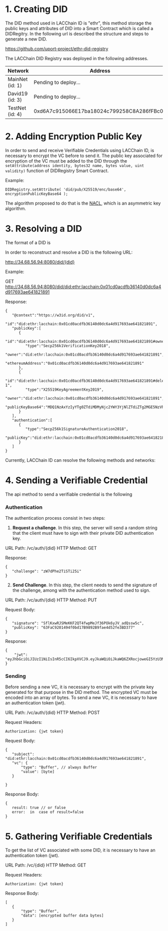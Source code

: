 # 1. Creating DID

The DID method used in LACChain ID is "ethr", this method storage the public keys
and attributes of DID into a Smart Contract which is called a DIDRegitry.
In the following url is described the structure and steps to generate a new DID.

https://github.com/uport-project/ethr-did-registry

The LACChain DID Registry was deployed in the following addresses.

| Network                             | Address                                                |
| ----------------------------------- | ------------------------------------------------------ |
| MainNet (id: 1)                     |      Pending to deploy...                              |
| David19 (id: 3)                     |      Pending to deploy...                              |
| TestNet (id: 4)                     |      0xd6A7c915066E17ba18024c799258C8A286fFBc00        |

# 2. Adding Encryption Public Key
 
In order to send and receive Verifiable Credentials using LACChain ID, is necessary to encrypt the VC before to send it.
The public key associated for encryption of the VC must be added to the DID through the 
`` setAttribute(address identity, bytes32 name, bytes value, uint validity) `` function of DIDRegistry Smart Contract.

Example: 

```
DIDRegistry.setAttribute( 'did/pub/X25519/enc/base64', encryptionPublicKeyBase64 );
```  

The algorithm proposed to do that is the [NACL](link), which is an asymmetric key algorithm. 

# 3. Resolving a DID

The format of a DID is 

In order to reconstruct and resolve a DID is the following URL:

http://34.68.56.94:8080/did/{did}

Example: 

GET  http://34.68.56.94:8080/did/did:ethr:lacchain:0x01cd0acdfb36140d0dc6a4d917693ae641821891

Response:
````
{
   "@context":"https://w3id.org/did/v1",
   "id":"did:ethr:lacchain:0x01cd0acdfb36140d0dc6a4d917693ae641821891",
   "publicKey":[
      {
         "id":"did:ethr:lacchain:0x01cd0acdfb36140d0dc6a4d917693ae641821891#owner",
         "type":"Secp256k1VerificationKey2018",
         "owner":"did:ethr:lacchain:0x01cd0acdfb36140d0dc6a4d917693ae641821891",
         "ethereumAddress":"0x01cd0acdfb36140d0dc6a4d917693ae641821891"
      },
      {
         "id":"did:ethr:lacchain:0x01cd0acdfb36140d0dc6a4d917693ae641821891#delegate-1",
         "type":"X25519KeyAgreementKey2019",
         "owner":"did:ethr:lacchain:0x01cd0acdfb36140d0dc6a4d917693ae641821891",
         "publicKeyBase64":"MDQ1NzAxYzIyYTg0ZTdiMDMyNjc2YWY3YjNlZTdiZTg2MGE5NzVhODhkNzU2NzczY2Y1Yzk2MTg4ODY0NTAyZmIwNjkwZjE1M2VjODI5YjRjOTk3NDFlOWZjMDhiNjE3MTdiMjczNWI2MTMwMTk4MGNmNjFmNTM1MmU3MzkyNGFkOA=="
      }
   ],
   "authentication":[
      {
         "type":"Secp256k1SignatureAuthentication2018",
         "publicKey":"did:ethr:lacchain:0x01cd0acdfb36140d0dc6a4d917693ae641821891#owner"
      }
   ]
}
```` 

Currently, LACChain ID can resolve the following methods and networks:


 
 # 4. Sending a Verifiable Credential
 The api method to send a verifiable credential is the following 
 
 ### Authentication
 The authentication process consist in two steps:
 1. **Request a challenge**. In this step, the server will send a random string that the client must have 
 to sign with their private DID authentication key.
 
 URL Path: /vc/auth/{did}
 HTTP Method: GET
 
 Response:
 ```
{
    "challenge": "zW7dPhe2TiSTi25i"
}
 ```
2. **Send Challenge**. In this step, the client needs to send the signature of the challenge, 
among with the authentication method used to sign. 

URL Path: /vc/auth/{did}
HTTP Method: PUT

 Request Body:
 ```
{
    "signature": "SflKxwRJSMeKKF2QT4fwpMeJf36POk6yJV_adQssw5c",
    "publicKey": "63FaC9201494f0bd17B9892B9fae4d52fe3BD377"
}
 ```

Response:
```
{
    "jwt": "eyJhbGciOiJIUzI1NiIsInR5cCI6IkpXVCJ9.eyJkaWQiOiJkaWQ6ZXRocjoweGI5YzU3MTQwODk0NzhhMzI3ZjA5MTk3OTg3ZjE2ZjllNWQ5MzZlOGEiLCJpYXQiOjE1MTYyMzkwMjJ9.PPKdqAoOrLobKmovsza_bnIu0AFc0BLu8qupWmn4W5o"
}
```

 ### Sending
 Before sending a new VC, it is necessary to encrypt with the private key generated for that purpose
 in the DID method. The encrypted VC must be encoded into an array of bytes. 
To send a new VC, it is necessary to have an authentication token (jwt).

URL Path: /vc/auth/{did}
HTTP Method: POST

Request Headers:
 ```
Authorization: {jwt token}
 ```

Request Body:
 ```
{
    "subject": "did:ethr:lacchain:0x01cd0acdfb36140d0dc6a4d917693ae641821891",
    "vc": {
        "type": "Buffer", // always Buffer
        "value": [byte]
    }

}
 ```

Response Body:
 ```
{
    result: true // or false 
    error:  in  case of result=false
}
 ```

# 5. Gathering Verifiable Credentials

 To get the list of VC associated with some DID, it is necessary to have an authentication token (jwt).
 
URL Path: /vc/{did}
HTTP Method: GET

Request Headers:
 ```
Authorization: {jwt token}
 ```

Response Body:
 ```
[
	{
		"type": "Buffer",
		"data": [encrypted buffer data bytes]
	}
]
 ```

